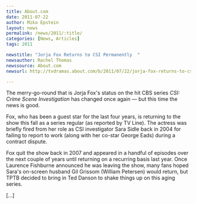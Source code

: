 ```yaml
---
title: About.com
date: 2011-07-22
author: Mika Epstein
layout: news
permalink: /news/2011/:title/
categories: [News, Articles]
tags: 2011

newstitle: "Jorja Fox Returns to CSI Permanently  "
newsauthor: Rachel Thomas  
newssource: About.com  
newsurl: http://tvdramas.about.com/b/2011/07/22/jorja-fox-returns-to-csi-permanently.htm  

---
```


The merry-go-round that is Jorja Fox's status on the hit CBS series *CSI: Crime Scene Investigation* has changed once again &#8212; but this time the news is good.

Fox, who has been a guest star for the last four years, is returning to the show this fall as a series regular (as reported by TV Line). The actress was briefly fired from her role as CSI investigator Sara Sidle back in 2004 for failing to report to work (along with her co-star George Eads) during a contract dispute.

Fox quit the show back in 2007 and appeared in a handful of episodes over the next couple of years until returning on a recurring basis last year. Once Laurence Fishburne announced he was leaving the show, many fans hoped Sara's on-screen husband Gil Grissom (William Petersen) would return, but TPTB decided to bring in Ted Danson to shake things up on this aging series.

[...]

